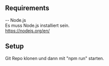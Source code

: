 
## Requirements
-- Node.js  
Es muss Node.js installiert sein.  
https://nodejs.org/en/  

## Setup
Git Repo klonen und dann mit "npm run" starten.  
